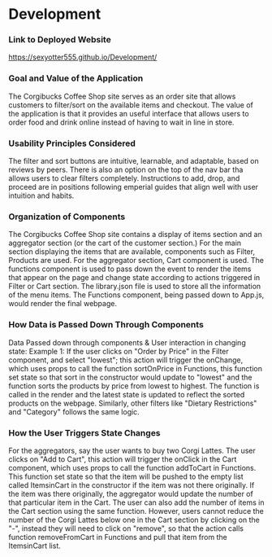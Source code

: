 # Development

### Link to Deployed Website
https://sexyotter555.github.io/Development/

### Goal and Value of the Application
The Corgibucks Coffee Shop site serves as an order site that allows customers to filter/sort on the available items and checkout. The value of the application is that it provides an useful interface that allows users to order food and drink online instead of having to wait in line in store.

### Usability Principles Considered
The filter and sort buttons are intuitive, learnable, and adaptable, based on reviews by peers. There is also an option on the top of the nav bar tha allows users to clear filters completely. Instructions to add, drop, and proceed are in positions following emperial guides that align well with user intuition and habits. 

### Organization of Components
The Corgibucks Coffee Shop site contains a display of items section and an aggregator section (or the cart of the customer section.) For the main section displaying the items that are available, components such as Filter, Products are used. For the aggregator section, Cart component is used. The functions component is used to pass down the event to render the items that appear on the page and change state according to actions triggered in Filter or Cart section. The library.json file is used to store all the information of the menu items. The Functions component, being passed down to App.js, would render the final webpage.

### How Data is Passed Down Through Components
 Data Passed down through components & User interaction in changing state: Example 1: If the user clicks on "Order by Price" in the Filter component, and select "lowest"; this action will trigger the onChange, which uses props to call the function sortOnPrice in Functions, this function set state so that sort in the constructor would update to "lowest" and the function sorts the products by price from lowest to highest. The function is called in the render and the latest state is updated to reflect the sorted products on the webpage. Similarly, other filters like "Dietary Restrictions" and "Category" follows the same logic.

### How the User Triggers State Changes
For the aggregators, say the user wants to buy two Corgi Lattes. The user clicks on "Add to Cart", this action will trigger the onClick in the Cart component, which uses props to call the function addToCart in Functions. This function set state so that the item will be pushed to the empty list called ItemsinCart in the constructor if the item was not there originally. If the item was there originally, the aggregator would update the number of that particular item in the Cart. The user can also add the number of items in the Cart section using the same function. However, users cannot reduce the number of the Corgi Lattes below one in the Cart section by clicking on the "-", instead they will need to click on "remove", so that the action calls function removeFromCart in Functions and pull that item from the ItemsinCart list.


